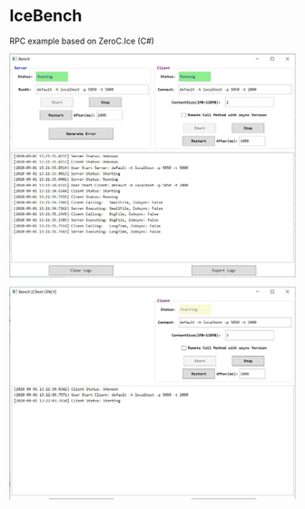 # IceBench
RPC example based on ZeroC.Ice (C#)



![1](screenshots/1.jpg)



![2](screenshots/2.jpg)